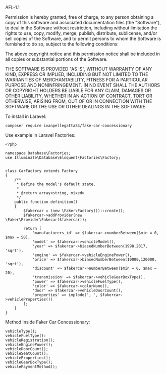 AFL-1.1


Permission is hereby granted, free of charge, to any person obtaining a copy
of this software and associated documentation files (the "Software"), to deal
in the Software without restriction, including without limitation the rights
to use, copy, modify, merge, publish, distribute, sublicense, and/or sell
copies of the Software, and to permit persons to whom the Software is
furnished to do so, subject to the following conditions:

The above copyright notice and this permission notice shall be included in all
copies or substantial portions of the Software.

THE SOFTWARE IS PROVIDED "AS IS", WITHOUT WARRANTY OF ANY KIND, EXPRESS OR
IMPLIED, INCLUDING BUT NOT LIMITED TO THE WARRANTIES OF MERCHANTABILITY,
FITNESS FOR A PARTICULAR PURPOSE AND NONINFRINGEMENT. IN NO EVENT SHALL THE
AUTHORS OR COPYRIGHT HOLDERS BE LIABLE FOR ANY CLAIM, DAMAGES OR OTHER
LIABILITY, WHETHER IN AN ACTION OF CONTRACT, TORT OR OTHERWISE, ARISING FROM,
OUT OF OR IN CONNECTION WITH THE SOFTWARE OR THE USE OR OTHER DEALINGS IN THE
SOFTWARE.


To install in Laravel:
```
composer require ivanpellegatta84/fake-car-concessionary
```

Use example in Laravel Factories:
````
<?php

namespace Database\Factories;
use Illuminate\Database\Eloquent\Factories\Factory;


class CarFactory extends Factory
{
    /**
     * Define the model's default state.
     *
     * @return array<string, mixed>
     */
    public function definition()
    {
        $fakercar = (new \Faker\Factory())::create();
        $fakercar->addProvider(new \Faker\Provider\Fakecar($fakercar));
       
        return [
            'manufacturers_id' => $fakercar->numberBetween($min = 0, $max = 50),
            'model' => $fakercar->vehicleModel(),
            'year' => $fakercar->biasedNumberBetween(1998,2017, 'sqrt'),
            'engine' => $fakercar->vehicleEnginePower(),
            'price' => $fakercar->biasedNumberBetween(10000,120000, 'sqrt'),
            'discount' => $fakercar->numberBetween($min = 0, $max = 20),
            'transmission' => $fakercar->vehicleGearBoxType(),
            'power' => $fakercar->vehicleFuelType(),
            'color' => $fakercar->colorName(),
            'door' => $fakercar->vehicleDoorCount(),
            'properties' => implode(', ', $fakercar->vehicleProperties())
        ];
    }
}
````

Method inside Faker Car Concessionary:

````
vehicleType();
vehicleFuelType():
vehicleRegistration();
vehicleEnginePower();
vehicleDoorCount();
vehicleSeatCount();
vehicleProperties();
vehicleGearBoxType();
vehiclePaymentMethod();
````

